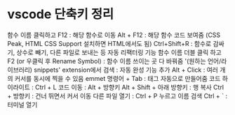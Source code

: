 <h1>vscode 단축키 정리  </h1>
함수 이름 클릭하고 F12 : 해당 함수로 이동  
Alt + F12 : 해당 함수 코드 보여줌 (CSS Peak, HTML CSS Support 설치하면 HTML에서도 됨)  
Ctrl+Shift+R : 함수로 감싸기, 상수로 빼기, 다른 파일로 보내는 등 자동 리팩터링 기능  
함수 이름 더블 클릭 하고 F2 (or 우클릭 후 Rename Symbol) : 함수 이름 쓰이는 곳 다 바꿔줌  
'(원하는 언어/라이브러리) snippets' extension에서 검색 : 자동 완성 기능 추가  
Alt + Click : 여러 개의 커서를 동시에 찍을 수 있음  
emmet 명령어 + Tab : 태그 자동으로 만들어줌  
코드 하이라이트 : Ctrl + L  
코드 이동 : Alt + 방향키  
Alt + Shift + 아래 방향키 : 행 복사  
Ctrl + 방향키 : 건너 뛰면서 커서 이동  
다른 파일 열기 : Ctrl + P 누르고 이름 검색  
Ctrl + ` : 터미널 열기

